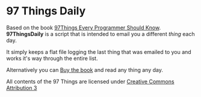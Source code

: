 97 Things Daily
===================

Based on the book [97Things Every Programmer Should Know][1]. **97ThingsDaily**
 is a script that is intended to email you a different *thing* each day.
 
It simply keeps a flat file logging the last thing that was emailed to you and works it's way through the entire list.

Alternatively you can [Buy the book][3] and read any thing any day.

All contents of the 97 Things are licensed under [Creative Commons Attribution 3][2]



[1]: http://programmer.97things.oreilly.com/wiki/index.php/97_Things_Every_Programmer_Should_Know "97 Things every programmer should know"

[2]: http://creativecommons.org/licenses/by/3.0/us/ "Creatiev commons license 3"

[3]:http://www.amazon.co.uk/gp/product/0596809484/ref=as_li_ss_tl?ie=UTF8&tag=belfastwebsit-21&linkCode=as2&camp=1634&creative=19450&creativeASIN=0596809484 "97 Things Every Programmer Should Know: Collective Wisdom from the Experts"


